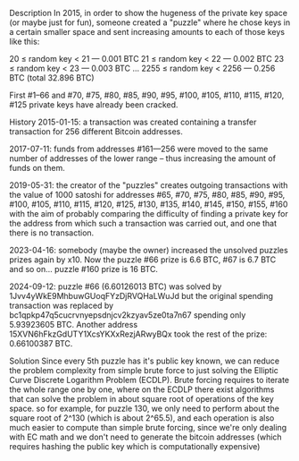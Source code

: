 Description
In 2015, in order to show the hugeness of the private key space (or maybe just for fun), someone created a "puzzle" where he chose keys in a certain smaller space and sent increasing amounts to each of those keys like this:

20 ≤ random key < 21 — 0.001 BTC
21 ≤ random key < 22 — 0.002 BTC
23 ≤ random key < 23 — 0.003 BTC
...
2255 ≤ random key < 2256 — 0.256 BTC
(total 32.896 BTC)

First #1–66 and #70, #75, #80, #85, #90, #95, #100, #105, #110, #115, #120, #125 private keys have already been cracked.

History
2015-01-15: a transaction was created containing a transfer transaction for 256 different Bitcoin addresses.

2017-07-11: funds from addresses #161—256 were moved to the same number of addresses of the lower range – thus increasing the amount of funds on them.

2019-05-31: the creator of the "puzzles" creates outgoing transactions with the value of 1000 satoshi for addresses #65, #70, #75, #80, #85, #90, #95, #100, #105, #110, #115, #120, #125, #130, #135, #140, #145, #150, #155, #160 with the aim of probably comparing the difficulty of finding a private key for the address from which such a transaction was carried out, and one that there is no transaction.

2023-04-16: somebody (maybe the owner) increased the unsolved puzzles prizes again by x10. Now the puzzle #66 prize is 6.6 BTC, #67 is 6.7 BTC and so on... puzzle #160 prize is 16 BTC.

2024-09-12: puzzle #66 (6.60126013 BTC) was solved by 1Jvv4yWkE9MhbuwGUoqFYzDjRVQHaLWuJd but the original spending transaction was replaced by bc1qpkp47q5cucrvnyepsdnjcv2kzyav5ze0ta7n67 spending only 5.93923605 BTC. Another address 15XVN6hFkzGdUTY1XcsYKXxRezjARwyBQx took the rest of the prize: 0.66100387 BTC.

Solution
Since every 5th puzzle has it's public key known, we can reduce the problem complexity from simple brute force to just solving the Elliptic Curve Discrete Logarithm Problem (ECDLP).
Brute forcing requires to iterate the whole range one by one, where on the ECDLP there exist algorithms that can solve the problem in about square root of operations of the key space. so for example, for puzzle 130, we only need to perform about the square root of 2^130 (which is about 2^65.5), and each operation is also much easier to compute than simple brute forcing, since we're only dealing with EC math and we don't need to generate the bitcoin addresses (which requires hashing the public key which is computationally expensive)
